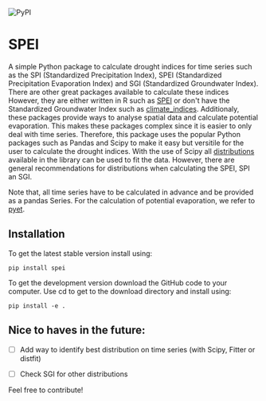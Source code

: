 ![PyPI](https://img.shields.io/pypi/v/SPEI)

# SPEI
A simple Python package to calculate drought indices for time series such as the SPI (Standardized Precipitation Index), SPEI (Standardized Precipitation Evaporation Index) and SGI (Standardized Groundwater Index). There are other great packages available to calculate these indices However, they are either written in R such as [SPEI](https://github.com/sbegueria/SPEI) or don't have the Standardized Groundwater Index such as [climate_indices](https://github.com/monocongo/climate_indices). Additionaly, these packages provide ways to analyse spatial data and calculate potential evaporation. This makes these packages complex since it is easier to only deal with time series. Therefore, this package uses the popular Python packages such as Pandas and Scipy to make it easy but versitile for the user to calculate the drought indices. With the use of Scipy all [distributions](https://docs.scipy.org/doc/scipy/reference/stats.html) available in the library can be used to fit the data. However, there are general recommendations for distributions when calculating the SPEI, SPI an SGI.

Note that, all time series have to be calculated in advance and be provided as a pandas Series. For the calculation of potential evaporation, we refer to [pyet](https://github.com/phydrus/pyet).

## Installation
To get the latest stable version install using:

`pip install spei`

To get the development version download the GitHub code to your computer. Use cd to get to the download directory and install using:

`pip install -e .`

## Nice to haves in the future:

- [ ] Add way to identify best distribution on time series (with Scipy, Fitter or distfit)

- [ ] Check SGI for other distributions

Feel free to contribute!